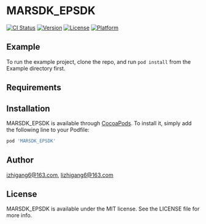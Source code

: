 # MARSDK_EPSDK

[![CI Status](https://img.shields.io/travis/izhigang6@163.com/MARSDK_EPSDK.svg?style=flat)](https://travis-ci.org/izhigang6@163.com/MARSDK_EPSDK)
[![Version](https://img.shields.io/cocoapods/v/MARSDK_EPSDK.svg?style=flat)](https://cocoapods.org/pods/MARSDK_EPSDK)
[![License](https://img.shields.io/cocoapods/l/MARSDK_EPSDK.svg?style=flat)](https://cocoapods.org/pods/MARSDK_EPSDK)
[![Platform](https://img.shields.io/cocoapods/p/MARSDK_EPSDK.svg?style=flat)](https://cocoapods.org/pods/MARSDK_EPSDK)

## Example

To run the example project, clone the repo, and run `pod install` from the Example directory first.

## Requirements

## Installation

MARSDK_EPSDK is available through [CocoaPods](https://cocoapods.org). To install
it, simply add the following line to your Podfile:

```ruby
pod 'MARSDK_EPSDK'
```

## Author

izhigang6@163.com, lizhigang6@163.com

## License

MARSDK_EPSDK is available under the MIT license. See the LICENSE file for more info.
